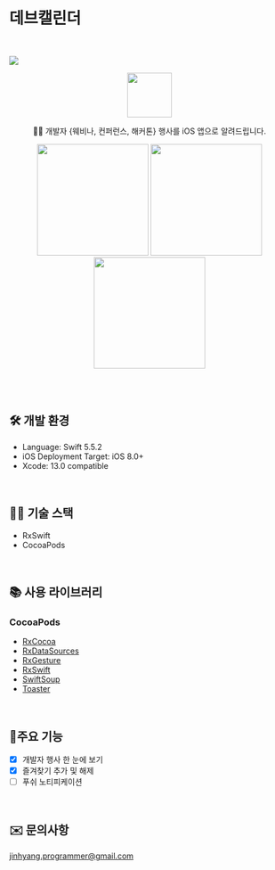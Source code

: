 # 데브캘린더
<br />

[<img src = "https://devimages-cdn.apple.com/app-store/marketing/guidelines/images/badge-download-on-the-app-store.svg">](https://apps.apple.com/kr/app/데브캘린더/id1614854936)  

<p align="center">
  <a href="https://github.com/alexanderritik/Best-README-Template">
    <img src="https://user-images.githubusercontent.com/46002818/159280194-46412111-83d0-4fb2-8350-400ae9936c51.png" width="80" height="80">
  </a>
  <p align="center">
    🎉🎈 개발자 {웨비나, 컨퍼런스, 해커톤} 행사를 iOS 앱으로 알려드립니다.
  </p>
</p>

<p align="center">
<img src= "https://user-images.githubusercontent.com/46002818/159281005-6b71a5b2-fd46-4ea8-9482-36897653a084.png" width="200" >
<img src= "https://user-images.githubusercontent.com/46002818/159281021-db322ee0-439f-4e05-bbc9-6d4218b0cf44.png" width="200" >
<img src = "https://user-images.githubusercontent.com/46002818/159281027-e135668a-f5e9-40d9-927d-214c4ebc0d04.png" width ="200">
</p>

<br/>
<br/>

## 🛠 개발 환경
- Language: Swift 5.5.2
- iOS Deployment Target: iOS 8.0+
- Xcode: 13.0 compatible

<br/>

## 👩‍💻 기술 스택
- RxSwift
- CocoaPods

<br/>

## 📚 사용 라이브러리 
### CocoaPods
- [RxCocoa](https://github.com/ReactiveX/RxSwift)
- [RxDataSources](https://github.com/RxSwiftCommunity/RxDataSources)
- [RxGesture](https://github.com/RxSwiftCommunity/RxGesture)
- [RxSwift](https://github.com/ReactiveX/RxSwift)
- [SwiftSoup](https://github.com/scinfu/SwiftSoup)
- [Toaster](https://github.com/devxoul/Toaster#appearance)

<br/>

## 📱주요 기능
- [x] 개발자 행사 한 눈에 보기
- [x] 즐겨찾기 추가 및 해제
- [ ] 푸쉬 노티피케이션
   
<br/>


## ✉️  문의사항
jinhyang.programmer@gmail.com
